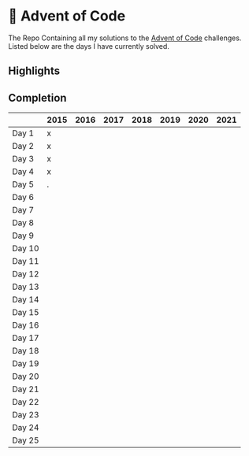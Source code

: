 # :christmas_tree: Advent of Code

The Repo Containing all my solutions to the [Advent of Code](https://adventofcode.com/) challenges.
Listed below are the days I have currently solved.

## Highlights

## Completion

|        | 2015 | 2016 | 2017 | 2018 | 2019 | 2020 | 2021 |
| ------ | ---- | ---- | ---- | ---- | ---- | ---- | ---- |
| Day 1  | x    |      |      |      |      |      |      |
| Day 2  | x    |      |      |      |      |      |      |
| Day 3  | x    |      |      |      |      |      |      |
| Day 4  | x    |      |      |      |      |      |      |
| Day 5  | .    |      |      |      |      |      |      |
| Day 6  |      |      |      |      |      |      |      |
| Day 7  |      |      |      |      |      |      |      |
| Day 8  |      |      |      |      |      |      |      |
| Day 9  |      |      |      |      |      |      |      |
| Day 10 |      |      |      |      |      |      |      |
| Day 11 |      |      |      |      |      |      |      |
| Day 12 |      |      |      |      |      |      |      |
| Day 13 |      |      |      |      |      |      |      |
| Day 14 |      |      |      |      |      |      |      |
| Day 15 |      |      |      |      |      |      |      |
| Day 16 |      |      |      |      |      |      |      |
| Day 17 |      |      |      |      |      |      |      |
| Day 18 |      |      |      |      |      |      |      |
| Day 19 |      |      |      |      |      |      |      |
| Day 20 |      |      |      |      |      |      |      |
| Day 21 |      |      |      |      |      |      |      |
| Day 22 |      |      |      |      |      |      |      |
| Day 23 |      |      |      |      |      |      |      |
| Day 24 |      |      |      |      |      |      |      |
| Day 25 |      |      |      |      |      |      |      |
